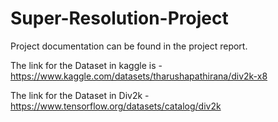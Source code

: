 # Super-Resolution-Project

Project documentation can be found in the project report.

The link for the Dataset in kaggle is - https://www.kaggle.com/datasets/tharushapathirana/div2k-x8

The link for the Dataset in Div2k - https://www.tensorflow.org/datasets/catalog/div2k
